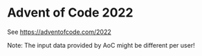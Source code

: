 # Advent of Code 2022

See https://adventofcode.com/2022

Note: The input data provided by AoC might be different per user! 
